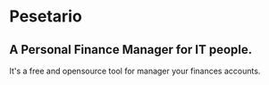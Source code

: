 # Pesetario 
## A Personal Finance Manager for IT people.

It's a free and opensource tool for manager your finances accounts.


